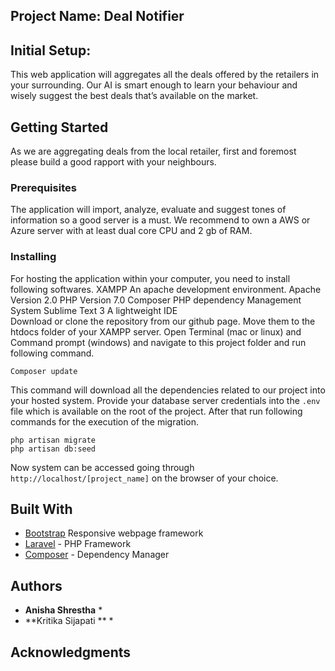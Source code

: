 ## Project Name: Deal Notifier

## Initial Setup:

This web application will aggregates all the deals offered by the retailers in your surrounding. Our AI is smart enough to learn your behaviour and wisely suggest the best deals that’s available on the market.

## Getting Started

As we are aggregating deals from the local retailer, first and foremost please build a good rapport with your neighbours.

### Prerequisites

The application will import, analyze, evaluate and suggest tones of information so a good server is a must. We recommend to own a AWS or Azure server with at least dual core CPU and 2 gb of RAM. 

### Installing


For hosting the application within your computer, you need to install following softwares.
XAMPP
An apache development environment.
Apache Version 2.0
PHP Version 7.0
Composer
PHP dependency Management System
Sublime Text 3
A lightweight IDE   
Download or clone the repository from our github page. Move them to the htdocs folder of your XAMPP server. Open Terminal (mac or linux) and Command prompt (windows) and navigate to this project folder and run following command.

```Console
Composer update
```
This command will download all the dependencies related to our project into your hosted system.
Provide your database server credentials into the `.env` file which is available on the root of the project. After that run following commands for the execution of the migration.
``` Console
php artisan migrate
php artisan db:seed
```
Now system can be accessed going through `http://localhost/[project_name]` on the browser of your choice.

## Built With

* [Bootstrap](https://getbootstrap.com/docs/4.1/getting-started/introduction/)
Responsive webpage framework
* [Laravel](https://laravel.com/) - PHP Framework
* [Composer](https://getcomposer.org/) - Dependency Manager

## Authors

* **Anisha Shrestha** *
* **Kritika Sijapati ** * 

## Acknowledgments
